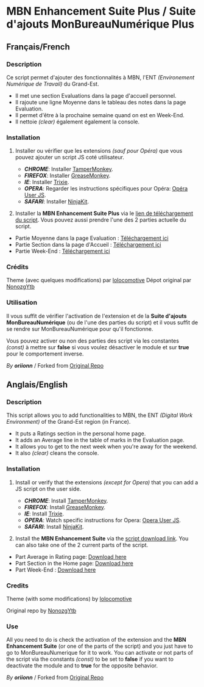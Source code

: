 MBN Enhancement Suite Plus / Suite d'ajouts MonBureauNumérique Plus
========================

## Français/French ##

### Description ###

Ce script permet d'ajouter des fonctionnalités à MBN, l'ENT *(Environement Numérique de Travail)* du Grand-Est.
* Il met une section Evaluations dans la page d'accueil personnel.
* Il rajoute une ligne Moyenne dans le tableau des notes dans la page Evaluation.
* Il permet d'être à la prochaine semaine quand on est en Week-End.
* Il nettoie *(clear)* également également la console.

### Installation ###

1. Installer ou vérifier que les extensions *(sauf pour Opéra)* que vous pouvez ajouter un script JS coté utilisateur.
    * ***CHROME***: Installer [TamperMonkey](https://chrome.google.com/webstore/detail/tampermonkey/dhdgffkkebhmkfjojejmpbldmpobfkfo).
    * ***FIREFOX***: Installer [GreaseMonkey](https://addons.mozilla.org/fr/firefox/addon/greasemonkey/).
    * ***IE***: Installer [Trixie](http://www.bhelpuri.net/Trixie/).
    * ***OPERA***: Regarder les instructions spécifiques pour Opéra: [Opéra User JS](http://www.opera.com/docs/userjs/).
    * ***SAFARI***: Installer [NinjaKit](http://d.hatena.ne.jp/os0x/20100612/1276330696).

2. Installer la **MBN Enhancement Suite Plus** via le [lien de téléchargement du script](https://raw.githubusercontent.com/oriionn/mbn-enhancement-suite-plus/master/mbn-enhancement-suite-plus.js).
Vous pouvez aussi prendre l'une des 2 parties actuelle du script.
* Partie Moyenne dans la page Evaluation : [Téléchargement ici](https://raw.githubusercontent.com/oriionn/mbn-enhancement-suite-plus/master/mbn-average-part.js)
* Partie Section dans la page d'Accueil : [Téléchargement ici](https://raw.githubusercontent.com/oriionn/mbn-enhancement-suite-plus/master/mbn-eval-in-home-part.js)
* Partie Week-End : [Téléchargement ici](https://raw.githubusercontent.com/oriionn/mbn-enhancement-suite-plus/master/mbn-planning-jump-to-next-week.js)

### Crédits ### 
Theme (avec quelques modifications) par [lolocomotive](https://gist.github.com/lolocomotive/7e202b6674a27e77cbae3230f8eadd0d)
Dépot original par [NonozgYtb](https://github.com/NonozgYtb/mbn-enhancement-suite)

### Utilisation ###

Il vous suffit de vérifier l'activation de l'extension et de la **Suite d'ajouts MonBureauNumérique** (ou de l'une des parties du script) et il vous suffit de se rendre sur MonBureauNumérique pour qu'il fonctionne.

Vous pouvez activer ou non des parties des script via les constantes *(const)* à mettre sur **false** si vous voulez désactiver le module et sur **true** pour le comportement inverse.

*By* ***oriionn*** / Forked from [Original Repo](https://github.com/NonozgYtb/mbn-enhancement-suite)

## Anglais/English ##

### Description ###

This script allows you to add functionalities to MBN, the ENT *(Digital Work Environment)* of the Grand-Est region (in France).
* It puts a Ratings section in the personal home page.
* It adds an Average line in the table of marks in the Evaluation page.
* It allows you to get to the next week when you're away for the weekend.
* It also *(clear)* cleans the console.

### Installation ###

1. Install or verify that the extensions *(except for Opera)* that you can add a JS script on the user side.
    * ***CHROME***: Install [TamperMonkey](https://chrome.google.com/webstore/detail/tampermonkey/dhdgffkkebhmkfjojejmpbldmpobfkfo).
    * ***FIREFOX***: Install [GreaseMonkey](https://addons.mozilla.org/fr/firefox/addon/greasemonkey/).
    * ***IE***: Install [Trixie](http://www.bhelpuri.net/Trixie/).
    * ***OPERA***: Watch specific instructions for Opera: [Opera User JS](http://www.opera.com/docs/userjs/).
    * ***SAFARI***: Install [NinjaKit](http://d.hatena.ne.jp/os0x/20100612/1276330696).

2. Install the **MBN Enhancement Suite** via the [script download link](https://raw.githubusercontent.com/oriionn/mbn-enhancement-suite-plus/master/mbn-enhancement-suite-plus.js).
You can also take one of the 2 current parts of the script.
* Part Average in Rating page: [Download here](https://raw.githubusercontent.com/oriionn/mbn-enhancement-suite-plus/master/mbn-average-part.js)
* Part Section in the Home page: [Download here](https://raw.githubusercontent.com/oriionn/mbn-enhancement-suite-plus/master/mbn-eval-in-home-part.js)
* Part Week-End : [Download here](https://raw.githubusercontent.com/oriionn/mbn-enhancement-suite-plus/master/mbn-planning-jump-to-next-week.js)

### Credits ###
Theme (with some modifications) by [lolocomotive](https://gist.github.com/lolocomotive/7e202b6674a27e77cbae3230f8eadd0d)
<script src="https://gist.github.com/lolocomotive/7e202b6674a27e77cbae3230f8eadd0d.js"></script>
Original repo by [NonozgYtb](https://github.com/NonozgYtb/mbn-enhancement-suite)

### Use ###

All you need to do is check the activation of the extension and the **MBN Enhancement Suite** (or one of the parts of the script) and you just have to go to MonBureauNumerique for it to work.
You can activate or not parts of the script via the constants *(const)* to be set to **false** if you want to deactivate the module and to **true** for the opposite behavior.

*By* ***oriionn*** / Forked from [Original Repo](https://github.com/NonozgYtb/mbn-enhancement-suite)